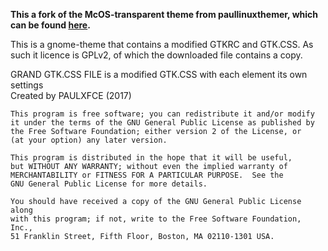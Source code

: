 **This a fork of the McOS-transparent theme from paullinuxthemer, which can be found [here](https://github.com/MRSS02/McOS--paullinuxthemer-MRSS/tree/master/Mc-OS-Transparent-1.3/gtk-3.0).**


This is a gnome-theme that contains a modified GTKRC and GTK.CSS.  As such it licence is GPLv2, of which the downloaded file contains a copy.


 GRAND GTK.CSS FILE is a modified GTK.CSS with each element its own settings  
 Created by PAULXFCE (2017)                              

    This program is free software; you can redistribute it and/or modify
    it under the terms of the GNU General Public License as published by
    the Free Software Foundation; either version 2 of the License, or
    (at your option) any later version.

    This program is distributed in the hope that it will be useful,
    but WITHOUT ANY WARRANTY; without even the implied warranty of
    MERCHANTABILITY or FITNESS FOR A PARTICULAR PURPOSE.  See the
    GNU General Public License for more details.

    You should have received a copy of the GNU General Public License along
    with this program; if not, write to the Free Software Foundation, Inc.,
    51 Franklin Street, Fifth Floor, Boston, MA 02110-1301 USA.
